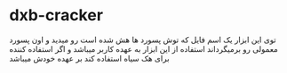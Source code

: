 # dxb-cracker
توی این ابزار یک اسم فایل که توش پسورد ها هش شده است رو میدید و اون  پسورد معمولی رو برمیگرداند      استفاده از این ابزار به عهده کاربر میباشد و اگر استفاده کننده برای هک سیاه استفاده کند بر عهده خودش میباشد 
